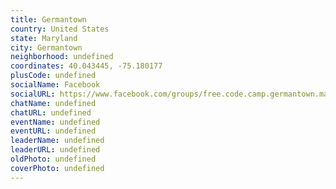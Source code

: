 ```yaml
---
title: Germantown
country: United States
state: Maryland
city: Germantown
neighborhood: undefined
coordinates: 40.043445, -75.180177
plusCode: undefined
socialName: Facebook
socialURL: https://www.facebook.com/groups/free.code.camp.germantown.maryland
chatName: undefined
chatURL: undefined
eventName: undefined
eventURL: undefined
leaderName: undefined
leaderURL: undefined
oldPhoto: undefined
coverPhoto: undefined
---
```

